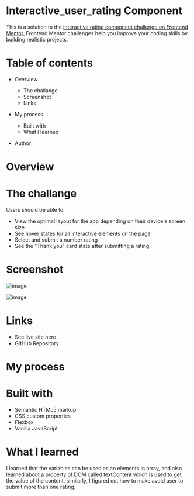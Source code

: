 # Interactive_user_rating Component

This is a solution to the [interactive rating component challenge on Frontend Mentor.](https://www.frontendmentor.io/challenges/interactive-rating-component-koxpeBUmI/hub) Frontend Mentor challenges help you improve your coding skills by building realistic projects.

# Table of contents
* Overview
   * The challange
   * Screenshot
   * Links
     
* My process
   * Built with
   * What I learned
     
* Author
   
   
# Overview

 # The challange
 
 Users should be able to:

- View the optimal layout for the app depending on their device's screen size
- See hover states for all interactive elements on the page
- Select and submit a number rating
- See the "Thank you" card state after submitting a rating

# Screenshot

![image](https://github.com/Karan-Niroula/Interactive_user_rating/assets/115252139/1b4c0316-7b1c-45af-835b-e215e87511d6)

![image](https://github.com/Karan-Niroula/Interactive_user_rating/assets/115252139/96f36390-ef9e-48fa-9451-1d640bb41784)


# Links
- See live site here
- GitHub Repository

# My process

  # Built with
  
- Semantic HTML5 markup
- CSS custom properties
- Flexbox
- Vanilla JavaScript 
  
 # What I learned

 I learned that the variables can be used as an elements in array, and also learned about a property of DOM called textContent which is used to get the value of the content. similarly, I figured out how to make avoid user to submit more than one rating.
 
